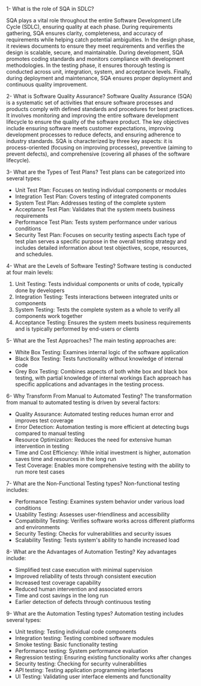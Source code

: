 
1- What is the role of SQA in SDLC? <br>


SQA plays a vital role throughout the entire Software Development Life Cycle (SDLC), ensuring quality at each phase. During requirements gathering, SQA ensures clarity, completeness, and accuracy of requirements while helping catch potential ambiguities. In the design phase, it reviews documents to ensure they meet requirements and verifies the design is scalable, secure, and maintainable. During development, SQA promotes coding standards and monitors compliance with development methodologies. In the testing phase, it ensures thorough testing is conducted across unit, integration, system, and acceptance levels. Finally, during deployment and maintenance, SQA ensures proper deployment and continuous quality improvement.

2- What is Software Quality Assurance?
Software Quality Assurance (SQA) is a systematic set of activities that ensure software processes and products comply with defined standards and procedures for best practices. It involves monitoring and improving the entire software development lifecycle to ensure the quality of the software product. The key objectives include ensuring software meets customer expectations, improving development processes to reduce defects, and ensuring adherence to industry standards. SQA is characterized by three key aspects: it is process-oriented (focusing on improving processes), preventive (aiming to prevent defects), and comprehensive (covering all phases of the software lifecycle).

3- What are the Types of Test Plans?
Test plans can be categorized into several types:
- Unit Test Plan: Focuses on testing individual components or modules
- Integration Test Plan: Covers testing of integrated components
- System Test Plan: Addresses testing of the complete system
- Acceptance Test Plan: Validates that the system meets business requirements
- Performance Test Plan: Tests system performance under various conditions
- Security Test Plan: Focuses on security testing aspects
Each type of test plan serves a specific purpose in the overall testing strategy and includes detailed information about test objectives, scope, resources, and schedules.

4- What are the Levels of Software Testing?
Software testing is conducted at four main levels:
1. Unit Testing: Tests individual components or units of code, typically done by developers
2. Integration Testing: Tests interactions between integrated units or components
3. System Testing: Tests the complete system as a whole to verify all components work together
4. Acceptance Testing: Ensures the system meets business requirements and is typically performed by end-users or clients

5- What are the Test Approaches?
The main testing approaches are:
- White Box Testing: Examines internal logic of the software application
- Black Box Testing: Tests functionality without knowledge of internal code
- Grey Box Testing: Combines aspects of both white box and black box testing, with partial knowledge of internal workings
Each approach has specific applications and advantages in the testing process.

6- Why Transform From Manual to Automated Testing?
The transformation from manual to automated testing is driven by several factors:
- Quality Assurance: Automated testing reduces human error and improves test coverage
- Error Detection: Automation testing is more efficient at detecting bugs compared to manual testing
- Resource Optimization: Reduces the need for extensive human intervention in testing
- Time and Cost Efficiency: While initial investment is higher, automation saves time and resources in the long run
- Test Coverage: Enables more comprehensive testing with the ability to run more test cases

7- What are the Non-Functional Testing types?
Non-functional testing includes:
- Performance Testing: Examines system behavior under various load conditions
- Usability Testing: Assesses user-friendliness and accessibility
- Compatibility Testing: Verifies software works across different platforms and environments
- Security Testing: Checks for vulnerabilities and security issues
- Scalability Testing: Tests system's ability to handle increased load

8- What are the Advantages of Automation Testing?
Key advantages include:
- Simplified test case execution with minimal supervision
- Improved reliability of tests through consistent execution
- Increased test coverage capability
- Reduced human intervention and associated errors
- Time and cost savings in the long run
- Earlier detection of defects through continuous testing

9- What are the Automation Testing types?
Automation testing includes several types:
- Unit testing: Testing individual code components
- Integration testing: Testing combined software modules
- Smoke testing: Basic functionality testing
- Performance testing: System performance evaluation
- Regression testing: Ensuring existing functionality works after changes
- Security testing: Checking for security vulnerabilities
- API testing: Testing application programming interfaces
- UI Testing: Validating user interface elements and functionality
